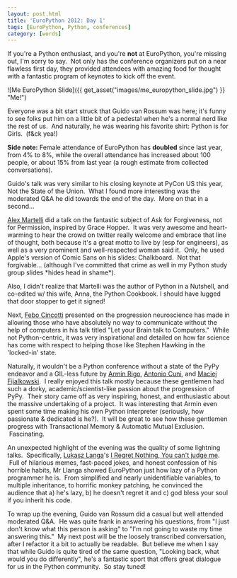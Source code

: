 ```yaml
---
layout: post.html
title: 'EuroPython 2012: Day 1'
tags: [EuroPython, Python, conferences]
category: [words]
---
```


If you're a Python enthusiast, and you're **not** at EuroPython, you're missing out, I'm sorry to say.  Not only has the conference organizers put on a near flawless first day, they provided attendees with amazing food for thought with a fantastic program of keynotes to kick off the event.

![Me EuroPython Slide]({{ get_asset("images/me_europython_slide.jpg") }} "Me!")

Everyone was a bit start struck that Guido van Rossum was here; it's funny to see folks put him on a little bit of a pedestal when he's a normal nerd like the rest of us.  And naturally, he was wearing his favorite shirt: Python is for Girls.  (f&ck yea!)

**Side note:** Female attendance of EuroPython has **doubled** since last year, from 4% to 8%, while the overall attendance has increased about 100 people, or about 15% from last year (a rough estimate from collected conversations).

Guido's talk was very similar to his closing keynote at PyCon US this year, Not the State of the Union.  What I found more interesting was the moderated Q&A he did towards the end of the day.  More on that in a second...

[Alex Martelli][Alex] did a talk on the fantastic subject of Ask for Forgiveness, not for Permission, inspired by Grace Hopper.  It was very awesome and heart-warming to hear the crowd on twitter really welcome and embrace that line of thought, both because it's a great motto to live by (esp for engineers), as well as a very prominent and well-respected woman said it.  Only, he used Apple's version of Comic Sans on his slides: Chalkboard.  Not that forgivable... (although I've committed that crime as well in my Python study group slides \*hides head in shame\*).

Also, I didn't realize that Martelli was the author of Python in a Nutshell, and co-edited w/ this wife, Anna, the Python Cookbook. I should have lugged that door stopper to get it signed!

Next, [Febo Cincotti][Febo] presented on the progression neuroscience has made in allowing those who have absolutely no way to communicate without the help of computers in his talk titled "Let your Brain talk to Computers."  While not Python-centric, it was very inspirational and detailed on how far science has come with respect to helping those like Stephen Hawking in the 'locked-in' state.

Naturally, it wouldn't be a Python conference without a state of the PyPy endeavor and a GIL-less future by [Armin Rigo][Armin], [Antonio Cuni][Antonio], and [Maciej Fijalkowski][Fijall].  I really enjoyed this talk mostly because these gentlemen had such a dorky, academic/scientist-like passion about the progression of PyPy.  Their story came off as very inspiring, honest, and enthusiastic about the massive undertaking of a project.  It was interesting that Armin even spent some time making his own Python interpreter (seriously, how passionate & dedicated is he?).  It will be great to see how these gentlemen progress with Transactional Memory & Automatic Mutual Exclusion.  Fascinating.

An unexpected highlight of the evening was the quality of some lightning talks.  Specifically, [Lukasz Langa][llanga]'s [I Regret Nothing, You can't judge me][Regret].  Full of hilarious memes, fast-paced jokes, and honest confession of his horrible habits, Mr Llanga showed EuroPython just how lazy of a Python programmer he is.  From simplified and nearly unidentifiable variables, to multiple inheritance, to horrific monkey patching, he convinced the audience that a) he's lazy, b) he doesn't regret it and c) god bless your soul if you inherit his code.

To wrap up the evening, Guido van Rossum did a casual but well attended moderated Q&A.  He was quite frank in answering his questions, from "I just don't know what this person is asking" to "I'm not going to waste my time answering this."  My next post will be the loosely transcribed conversation, after I refactor it a bit to actually be readable.  But believe me when I say that while Guido is quite tired of the same question, "Looking back, what would you do differently", he's a fantastic sport that offers great dialogue for us in the Python community.  So stay tuned!

[Alex]: https://ep2012.europython.eu/conference/p/alex-martelli "Alex Martelli"
[Febo]: https://ep2012.europython.eu/conference/p/febo-cincotti "febo Cincotti"
[Armin]: https://ep2012.europython.eu/conference/p/armin-rigo "Armin Rigo"
[Antonio]: https://ep2012.europython.eu/conference/p/antonio-cuni "Antonio Cuni"
[Fijall]: https://ep2012.europython.eu/conference/p/maciej-fijalkowski "Maciej Fijalkowski"
[llanga]: https://twitter.com/#!/llanga "Lukasz Langa"
[Regret]: http://www.slideshare.net/lukaszlanga/i-regret-nothing "I Regret Nothing"